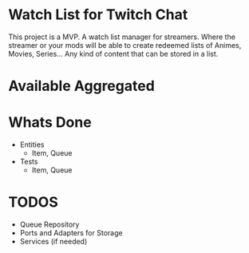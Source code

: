 # Watch List for Twitch Chat
This project is a MVP. A watch list manager for streamers.
Where the streamer or your mods will be able to create redeemed
lists of Animes, Movies, Series... Any kind of content that can
be stored in a list.

# Available Aggregated


# Whats Done
- Entities
    - Item, Queue
- Tests
    - Item, Queue

# TODOS
- Queue Repository
- Ports and Adapters for Storage
- Services (if needed)